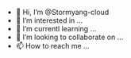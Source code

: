 - 👋 Hi, I’m @Stormyang-cloud
- 👀 I’m interested in ...
- 🌱 I’m currentl learning ...
- 💞️ I’m looking to collaborate on ...
- 📫 How to reach me ...

<!---
Stormyang-cloud/Stormyang-cloud is a ✨ special ✨ repository because its `README.md` (this file) appears on your GitHub profile.
You can click thePreview link to take a look at your changes.
--->

